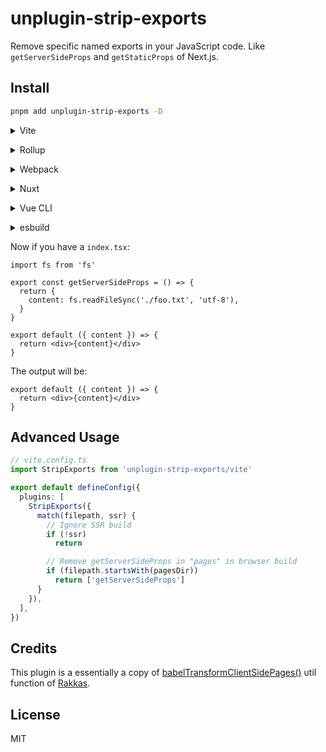# unplugin-strip-exports

Remove specific named exports in your JavaScript code. Like `getServerSideProps` and `getStaticProps` of Next.js.

## Install

```bash
pnpm add unplugin-strip-exports -D
```

<details>
<summary>Vite</summary><br>

```ts
// vite.config.ts
import StripExports from 'unplugin-strip-exports/vite'

export default defineConfig({
  plugins: [
    StripExports({
      match() {
        return ['getServerSideProps']
      }
    }),
  ],
})
```

<br></details>

<details>
<summary>Rollup</summary><br>

```ts
// rollup.config.js
import StripExports from 'unplugin-strip-exports/rollup'

export default {
  plugins: [
    StripExports({
      match() {
        return ['getServerSideProps']
      }
    }),
  ],
}
```

<br></details>


<details>
<summary>Webpack</summary><br>

```ts
// webpack.config.js
module.exports = {
  /* ... */
  plugins: [
    require('unplugin-strip-exports/webpack')({
      match() {
        return ['getServerSideProps']
      }
    })
  ]
}
```

<br></details>

<details>
<summary>Nuxt</summary><br>

```ts
// nuxt.config.js
export default {
  buildModules: [
    ['unplugin-strip-exports/nuxt', {
      match() {
        return ['getServerSideProps']
      }
    }],
  ],
}
```

> This module works for both Nuxt 2 and [Nuxt Vite](https://github.com/nuxt/vite)

<br></details>

<details>
<summary>Vue CLI</summary><br>

```ts
// vue.config.js
module.exports = {
  configureWebpack: {
    plugins: [
      require('unplugin-strip-exports/webpack')({
        match() {
          return ['getServerSideProps']
        }
      }),
    ],
  },
}
```

<br></details>

<details>
<summary>esbuild</summary><br>

```ts
// esbuild.config.js
import { build } from 'esbuild'
import StripExports from 'unplugin-strip-exports/esbuild'

build({
  plugins: [StripExports({
    match() {
      return ['getServerSideProps']
    }
  })],
})
```

<br></details>

Now if you have a `index.tsx`:

```tsx
import fs from 'fs'

export const getServerSideProps = () => {
  return {
    content: fs.readFileSync('./foo.txt', 'utf-8'),
  }
}

export default ({ content }) => {
  return <div>{content}</div>
}
```

The output will be:

```tsx
export default ({ content }) => {
  return <div>{content}</div>
}
```

## Advanced Usage

```ts
// vite.config.ts
import StripExports from 'unplugin-strip-exports/vite'

export default defineConfig({
  plugins: [
    StripExports({
      match(filepath, ssr) {
        // Ignore SSR build
        if (!ssr)
          return

        // Remove getServerSideProps in "pages" in browser build
        if (filepath.startsWith(pagesDir))
          return ['getServerSideProps']
      }
    }),
  ],
})
```

## Credits

This plugin is a essentially a copy of [babelTransformClientSidePages()](https://github.com/rakkasjs/rakkasjs/blob/main/packages/rakkasjs/src/features/run-server-side/implementation/transform/transform-client-page.ts) util function of [Rakkas](https://github.com/rakkasjs/rakkasjs).

## License

MIT
